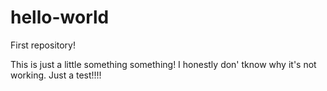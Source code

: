 hello-world
===========

First repository!

This is just a little something something! I honestly don' tknow why it's not working.
Just a test!!!!
